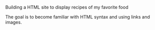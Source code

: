 Building a HTML site to display recipes of my favorite food

The goal is to become familiar with HTML syntax and using links and images.